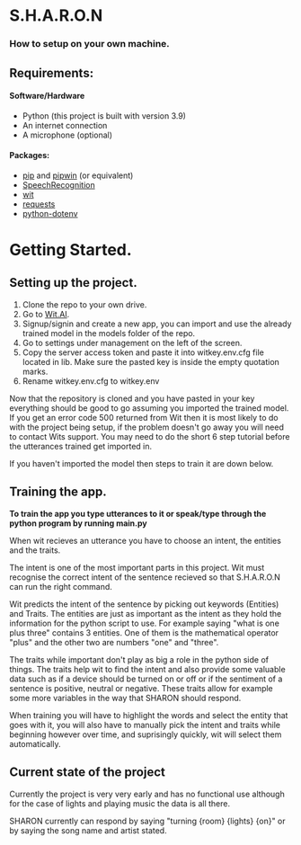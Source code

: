 # S.H.A.R.O.N

### How to setup on your own machine.

## Requirements:
#### Software/Hardware
- Python (this project is built with version 3.9)
- An internet connection
- A microphone (optional)

#### Packages:
- [pip](https://pypi.org/project/pip/) and [pipwin](https://pypi.org/project/pipwin/) (or equivalent)
- [SpeechRecognition](https://pypi.org/project/SpeechRecognition/)
- [wit](https://github.com/wit-ai/pywit)
- [requests](https://docs.python-requests.org/en/latest/user/install/#install)
- [python-dotenv](https://pypi.org/project/python-dotenv/)

# Getting Started.

## Setting up the project.

1) Clone the repo to your own drive.
2) Go to [Wit.AI](https://wit.ai/).
3) Signup/signin and create a new app, you can import and use the already trained model in the models folder of the repo.
4) Go to settings under management on the left of the screen.
5) Copy the server access token and paste it into witkey.env.cfg file located in lib. Make sure the pasted key is inside the empty quotation marks.
6) Rename witkey.env.cfg to witkey.env

Now that the repository is cloned and you have pasted in your key everything should be good to go assuming you imported the trained model. 
If you get an error code 500 returned from Wit then it is most likely to do with the project being setup, if the problem doesn't go away you will need to contact Wits support.
You may need to do the short 6 step tutorial before the utterances trained get imported in.

If you haven't imported the model then steps to train it are down below.

## Training the app.

**To train the app you type utterances to it or speak/type through the python program by running main.py**

When wit recieves an utterance you have to choose an intent, the entities and the traits.

The intent is one of the most important parts in this project. Wit must recognise the correct intent of the sentence recieved so that S.H.A.R.O.N can run the right command.

Wit predicts the intent of the sentence by picking out keywords (Entities) and Traits. The entities are just as important as the intent as they hold the information for the python script to use. For example saying "what is one plus three" contains 3 entities. One of them is the mathematical operator "plus" and the other two are numbers "one" and "three".

The traits while important don't play as big a role in the python side of things. The traits help wit to find the intent and also provide some valuable data such as if a device should be turned on or off or if the sentiment of a sentence is positive, neutral or negative. These traits allow for example some more variables in the way that SHARON should respond.

When training you will have to highlight the words and select the entity that goes with it, you will also have to manually pick the intent and traits while beginning however over time, and suprisingly quickly, wit will select them automatically.

## Current state of the project

Currently the project is very very early and has no functional use although for the case of lights and playing music the data is all there.

SHARON currently can respond by saying "turning {room} {lights} {on}" or by saying the song name and artist stated.
